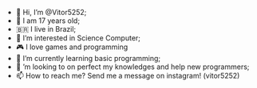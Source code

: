 - 👋 Hi, I’m @Vitor5252;
- 🧍 I am 17 years old;
- 🇧🇷 I live in Brazil;
- 👀 I’m interested in Science Computer;
- 🎮 I love games and programming
- 🌱 I’m currently learning basic programming;
- 💞️ ’m looking to on perfect my knowledges and help new programmers;
- 📫 How to reach me? Send me a message on instagram! (vitor5252)

<!---
Vitor5252/Vitor5252 is a ✨ special ✨ repository because its `README.md` (this file) appears on your GitHub profile.
You can click the Preview link to take a look at your changes.
--->
